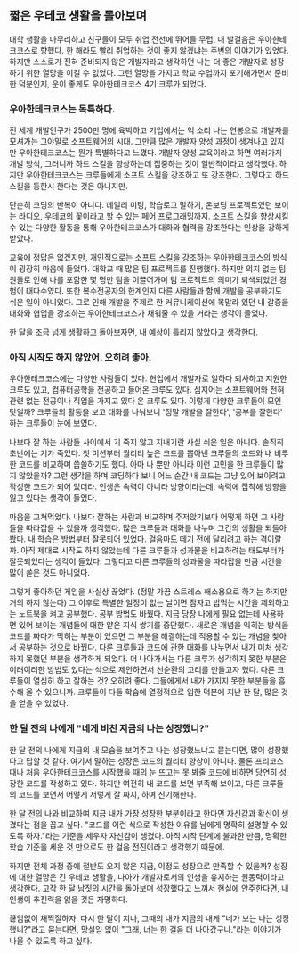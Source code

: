 ## 짧은 우테코 생활을 돌아보며

대학 생활을 마무리하고 친구들이 모두 취업 전선에 뛰어들 무렵, 내 발걸음은 우아한테크코스로 향했다.
한 해라도 빨리 취업하는 것이 좋지 않겠냐는 주변의 이야기가 있었다. 하지만 스스로가 전혀 준비되지 않은 개발자라고 생각하던 나는 더 좋은 개발자로 성장하기 위한 열망을 이길 수 없었다.
그런 열망을 가지고 학교 수업까지 포기해가면서 준비한 덕분인지, 운이 좋게도 우아한테크코스 4기 크루가 되었다.

### 우아한테크코스는 독특하다.

전 세계 개발인구가 2500만 명에 육박하고 기업에서는 억 소리 나는 연봉으로 개발자를 모셔가는 그야말로 소프트웨어의 시대.
그만큼 많은 개발자 양성 과정이 생겨나고 있지만 우아한테크코스는 뭔가 특별하다고 느꼈다.
개발자 양성 교육이라고 하면 여러가지 개발 방식, 그러니까 하드 스킬을 향상하는데 집중하는 것이 일반적이라고 생각했다.
하지만 우아한테크코스는 크루들에게 소프트 스킬을 강조하고 또 강조한다. 그렇다고 하드 스킬을 등한시 한다는 것은 아니지만.

단순히 코딩의 반복이 아니다. 데일리 미팅, 학습로그 말하기, 온보딩 프로젝트였던 보이는 라디오, 우테코의 꽃이라고 할 수 있는 페어 프로그래밍까지.
소프트 스킬을 향상시킬 수 있는 다양한 활동을 통해 우아한테크코스가 대화와 협력을 강조한다는 인상을 강하게 받았다.

교육에 정답은 없겠지만, 개인적으로는 소프트 스킬을 강조하는 우아한테크코스의 방식이 굉장히 마음에 들었다.
대학교 때 많은 팀 프로젝트를 진행했다. 하지만 의지 없는 팀원들로 인해 나를 포함한 몇 명만 팀을 이끌어가며 팀 프로젝트의 의미가 퇴색되었던 경험이 대다수였다.
또한 복수전공자의 한계인지 다른 사람들과 함께 개발을 공부하기도 쉬운 일이 아니었다.
그로 인해 개발을 주제로 한 커뮤니케이션에 목말라 있던 내 갈증을 대화와 협업을 강조하는 우아한테크코스가 채워줄 수 있을 거라는 생각이 들었다.

한 달을 조금 넘게 생활하고 돌아보자면, 내 예상이 틀리지 않았다고 생각한다.

### 아직 시작도 하지 않았어. 오히려 좋아.

우아한테크코스에는 다양한 사람들이 있다. 현업에서 개발자로 일하다 퇴사하고 지원한 크루도 있고, 컴퓨터공학을 전공하고 들어온 크루도 있다.
심지어는 소프트웨어와 전혀 관련 없는 전공이나 직업을 가지고 있다 온 크루도 있다.
이렇게 다양한 크루들이 모인 탓일까? 크루들의 활동을 보고 대화를 나눠보니 '정말 개발을 잘한다', '공부를 잘한다' 하는 크루들이 눈에 보였다.

나보다 잘 하는 사람들 사이에서 기 죽지 않고 지내기란 사실 쉬운 일은 아니다. 솔직히 초반에는 기가 죽었다.
첫 미션부터 퀄리티 높은 코드를 뽑아낸 크루들의 코드와 내 비루한 코드를 비교하며 씁쓸하기도 했다. 아마 나 뿐만 아니라 이런 고민을 한 크루들이 많지 않았을까?
그런 생각을 하며 코딩하다 보니 어느 순간 내 코드는 그냥 있어 보이려고 작성한 코드가 되어 있더라. 인생은 속력이 아니라 방향이라는데, 속력에 집착해 방향을 잃고 있다는 생각이 들었다.

마음을 고쳐먹었다. 나보다 잘하는 사람과 비교하며 주저앉기보다 어떻게 하면 그 사람들을 따라잡을 수 있을까 생각했다. 많은 크루들과 대화를 나누며 그간의 생활을 되돌아봤다.
내 학습은 방법부터 잘못되어 있었다. 걸음마도 떼기 전에 달리려고 하는 격이랄까. 아직 제대로 시작도 하지 않았는데 다른 크루들과 성과물을 비교하려는 태도부터가 잘못되었다는 생각이 들었다.
그렇다고 다른 크루들의 성과물을 따라잡을 만큼 시간을 많이 쏟은 것도 아니었다.

그렇게 좋아하던 게임을 사실상 끊었다. (정말 가끔 스트레스 해소용으로 하기는 하지만 거의 하지 않는다)
그 이후로 특별한 일정이 없는 날이면 잠자고 밥먹는 시간을 제외하고는 노트북을 켜고 공부했다. 공부 방법도 바꿨다.
지금 당장 나에게 필요 없는데 사용하면 있어 보이는 개념들에 대한 얕은 지식 쌓기를 중단했다.
새로운 개념을 익히는 방식을 코드를 짜다가 막히는 부분이 있으면 그 부분을 해결하는데 적용할 수 있는 개념을 찾아서 공부하는 것으로 바꿨다.
다른 크루들과 코드에 관한 대화를 나누면서 내가 미처 생각하지 못했던 부분을 생각하게 되었다.
더 나아가서는 다른 크루가 생각하지 못한 부분은 이러이러한 방법도 있다는 식으로 제안하면서 선순환의 고리를 만들고자 했다.
다른 크루들이 열심히 하고 잘하는 것? 오히려 좋다. 그들에게서 내가 가지지 못한 부분들을 흡수해 올 수 있으니까. 크루들이 다들 학습에 열정적으로 임한 덕분에 지난 한 달, 많은 것을 얻을 수 있었다.

### 한 달 전의 나에게 "네게 비친 지금의 나는 성장했니?"

한 달 전의 나에게 지금의 내 모습을 보여주고 나는 성장했느냐고 묻는다면, 많이 성장했다고 답할 것 같다. 여기서 말하는 성장은 코드의 퀄리티 향상이 아니다.
물론 프리코스 때나 처음 우아한테크코스를 시작했을 때의 눈 뜨고는 못 봐줄 코드에 비하면 당연히 성장한 코드를 작성하고 있다.
하지만 여전히 내 코드를 보면 부족해 보이고, 다른 크루들의 코드를 보면서 어떻게 저렇게 잘 짜지, 하며 신기해한다.

한 달 전의 나와 비교하여 지금 내가 가장 성장한 부분이라고 한다면 자신감과 확신이 생겼다는 점을 꼽고 싶다.
"코드를 이런 식으로 작성한 이유를 남에게 명확히 설명할 수 있도록 하자."라는 기준을 세우자 자신감이 생겼다.
아직 시작 단계에 불과한 만큼, 명확한 학습 기준을 세운 것 만으로도 한 걸음 전진이라고 생각했기 때문에.

하지만 전체 과정 중에 절반도 오지 않은 지금, 이정도 성장으로 만족할 수 있을까? 성장에 대한 열망은 긴 우테코 생활을, 나아가 개발자로서의 인생을 유지하는 원동력이라고 생각한다.
고작 한 달 남짓의 시간을 돌아보며 성장했다고 느껴서 현실에 안주한다면, 내 인생이 추진력을 잃을 것은 자명하다.

끊임없이 채찍질하자. 다시 한 달이 지나, 그때의 내가 지금의 내게 "네가 보는 나는 성장했니?"라고 묻는다면, 망설임 없이 "그래, 너는 한 걸음 더 나아갔구나."라는 이야기가 나올 수 있도록 하고 싶다.
